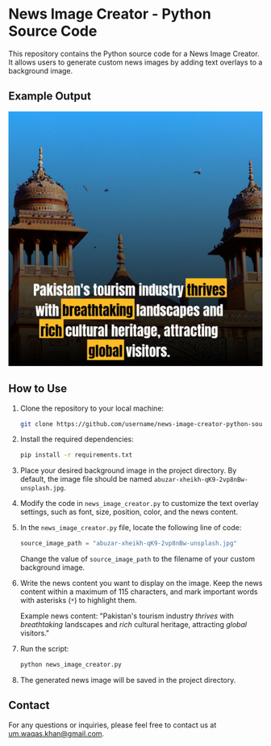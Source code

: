 # News Image Creator - Python Source Code

This repository contains the Python source code for a News Image Creator. It allows users to generate custom news images by adding text overlays to a background image.

## Example Output
![Output Image](output_image.jpg)

## How to Use

1. Clone the repository to your local machine:
   ```bash
   git clone https://github.com/username/news-image-creator-python-source-code-like-Startup-Pakistan.git
   ```

2. Install the required dependencies:
   ```bash
   pip install -r requirements.txt
   ```

3. Place your desired background image in the project directory. By default, the image file should be named `abuzar-xheikh-qK9-2vp8nBw-unsplash.jpg`.

4. Modify the code in `news_image_creator.py` to customize the text overlay settings, such as font, size, position, color, and the news content.

5. In the `news_image_creator.py` file, locate the following line of code:
   ```python
   source_image_path = "abuzar-xheikh-qK9-2vp8nBw-unsplash.jpg"
   ```

   Change the value of `source_image_path` to the filename of your custom background image.

6. Write the news content you want to display on the image. Keep the news content within a maximum of 115 characters, and mark important words with asterisks (`*`) to highlight them.

   Example news content: "Pakistan's tourism industry *thrives* with *breathtaking* landscapes and *rich* cultural heritage, attracting *global* visitors."

7. Run the script:
   ```bash
   python news_image_creator.py
   ```

8. The generated news image will be saved in the project directory.

## Contact

For any questions or inquiries, please feel free to contact us at um.waqas.khan@gmail.com.
